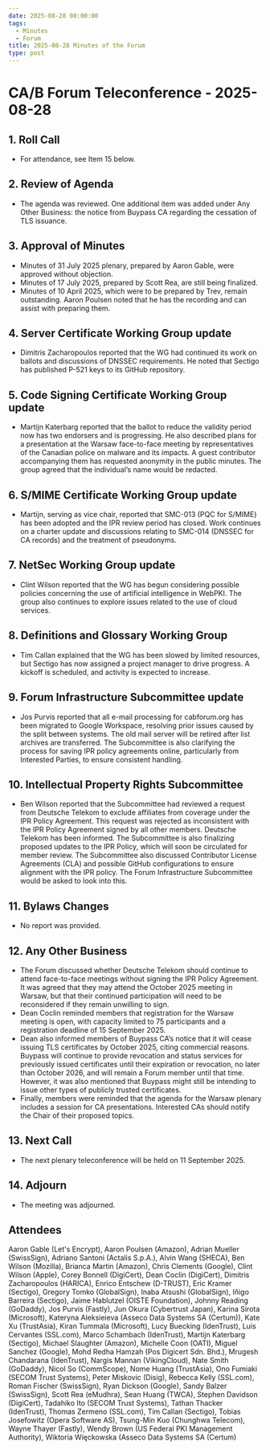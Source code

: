 ```yaml
---
date: 2025-08-28 00:00:00
tags:
  - Minutes
  - Forum
title: 2025-08-28 Minutes of the Forum
type: post
---
```


# CA/B Forum Teleconference - 2025-08-28

## 1. Roll Call 
- For attendance, see Item 15 below.

## 2. Review of Agenda
- The agenda was reviewed. One additional item was added under Any Other Business: the notice from Buypass CA regarding the cessation of TLS issuance.

## 3. Approval of Minutes
- Minutes of 31 July 2025 plenary, prepared by Aaron Gable, were approved without objection.
- Minutes of 17 July 2025, prepared by Scott Rea, are still being finalized.
- Minutes of 10 April 2025, which were to be prepared by Trev, remain outstanding. Aaron Poulsen noted that he has the recording and can assist with preparing them.

## 4. Server Certificate Working Group update
- Dimitris Zacharopoulos reported that the WG had continued its work on ballots and discussions of DNSSEC requirements. He noted that Sectigo has published P-521 keys to its GitHub repository.

## 5. Code Signing Certificate Working Group update
- Martijn Katerbarg reported that the ballot to reduce the validity period now has two endorsers and is progressing. He also described plans for a presentation at the Warsaw face-to-face meeting by representatives of the Canadian police on malware and its impacts. A guest contributor accompanying them has requested anonymity in the public minutes. The group agreed that the individual’s name would be redacted.

## 6. S/MIME Certificate Working Group update
- Martijn, serving as vice chair, reported that SMC-013 (PQC for S/MIME) has been adopted and the IPR review period has closed. Work continues on a charter update and discussions relating to SMC-014 (DNSSEC for CA records) and the treatment of pseudonyms.

## 7. NetSec Working Group update
- Clint Wilson reported that the WG has begun considering possible policies concerning the use of artificial intelligence in WebPKI. The group also continues to explore issues related to the use of cloud services.

## 8. Definitions and Glossary Working Group
- Tim Callan explained that the WG has been slowed by limited resources, but Sectigo has now assigned a project manager to drive progress. A kickoff is scheduled, and activity is expected to increase.

## 9. Forum Infrastructure Subcommittee update
- Jos Purvis reported that all e-mail processing for cabforum.org has been migrated to Google Workspace, resolving prior issues caused by the split between systems. The old mail server will be retired after list archives are transferred. The Subcommittee is also clarifying the process for saving IPR policy agreements online, particularly from Interested Parties, to ensure consistent handling.

## 10. Intellectual Property Rights Subcommittee
- Ben Wilson reported that the Subcommittee had reviewed a request from Deutsche Telekom to exclude affiliates from coverage under the IPR Policy Agreement. This request was rejected as inconsistent with the IPR Policy Agreement signed by all other members. Deutsche Telekom has been informed. The Subcommittee is also finalizing proposed updates to the IPR Policy, which will soon be circulated for member review. The Subcommittee also discussed Contributor License Agreements (CLA) and possible GitHub configurations to ensure alignment with the IPR policy. The Forum Infrastructure Subcommittee would be asked to look into this.

## 11. Bylaws Changes
- No report was provided.

## 12. Any Other Business
- The Forum discussed whether Deutsche Telekom should continue to attend face-to-face meetings without signing the IPR Policy Agreement. It was agreed that they may attend the October 2025 meeting in Warsaw, but that their continued participation will need to be reconsidered if they remain unwilling to sign.
- Dean Coclin reminded members that registration for the Warsaw meeting is open, with capacity limited to 75 participants and a registration deadline of 15 September 2025.
- Dean also informed members of Buypass CA’s notice that it will cease issuing TLS certificates by October 2025, citing commercial reasons. Buypass will continue to provide revocation and status services for previously issued certificates until their expiration or revocation, no later than October 2026, and will remain a Forum member until that time. However, it was also mentioned that Buypass might still be intending to issue other types of publicly trusted certificates.
- Finally, members were reminded that the agenda for the Warsaw plenary includes a session for CA presentations. Interested CAs should notify the Chair of their proposed topics.

## 13. Next Call
- The next plenary teleconference will be held on 11 September 2025.

## 14. Adjourn
- The meeting was adjourned.

## Attendees
Aaron Gable (Let's Encrypt), Aaron Poulsen (Amazon), Adrian Mueller (SwissSign), Adriano Santoni (Actalis S.p.A.), Alvin Wang (SHECA), Ben Wilson (Mozilla), Brianca Martin (Amazon), Chris Clements (Google), Clint Wilson (Apple), Corey Bonnell (DigiCert), Dean Coclin (DigiCert), Dimitris Zacharopoulos (HARICA), Enrico Entschew (D-TRUST), Eric Kramer (Sectigo), Gregory Tomko (GlobalSign), Inaba Atsushi (GlobalSign), Iñigo Barreira (Sectigo), Jaime Hablutzel (OISTE Foundation), Johnny Reading (GoDaddy), Jos Purvis (Fastly), Jun Okura (Cybertrust Japan), Karina Sirota (Microsoft), Kateryna Aleksieieva (Asseco Data Systems SA (Certum)), Kate Xu (TrustAsia), Kiran Tummala (Microsoft), Lucy Buecking (IdenTrust), Luis Cervantes (SSL.com), Marco Schambach (IdenTrust), Martijn Katerbarg (Sectigo), Michael Slaughter (Amazon), Michelle Coon (OATI), Miguel Sanchez (Google), Mohd Redha Hamzah (Pos Digicert Sdn. Bhd.), Mrugesh Chandarana (IdenTrust), Nargis Mannan (VikingCloud), Nate Smith (GoDaddy), Nicol So (CommScope), Nome Huang (TrustAsia), Ono Fumiaki (SECOM Trust Systems), Peter Miskovic (Disig), Rebecca Kelly (SSL.com), Roman Fischer (SwissSign), Ryan Dickson (Google), Sandy Balzer (SwissSign), Scott Rea (eMudhra), Sean Huang (TWCA), Stephen Davidson (DigiCert), Tadahiko Ito (SECOM Trust Systems), Tathan Thacker (IdenTrust), Thomas Zermeno (SSL.com), Tim Callan (Sectigo), Tobias Josefowitz (Opera Software AS), Tsung-Min Kuo (Chunghwa Telecom), Wayne Thayer (Fastly), Wendy Brown (US Federal PKI Management Authority), Wiktoria Więckowska (Asseco Data Systems SA (Certum)